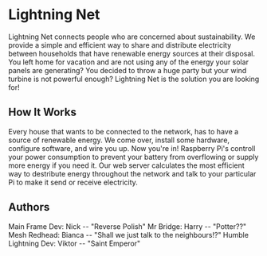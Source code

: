 # Lightning Net

Lightning Net connects people who are concerned about sustainability. We provide a simple and efficient way to share and distribute electricity between households that have renewable energy sources at their disposal. You left home for vacation and are not using any of the energy your solar panels are generating? You decided to throw a huge party but your wind turbine is not powerful enough? Lightning Net is the solution you are looking for!



## How It Works

Every house that wants to be connected to the network, has to have a source of renewable energy. We come over, install some hardware, configure software, and wire you up. Now you're in! Raspberry Pi's controll your power consumption to prevent your battery from overflowing or supply more energy if you need it. Our web server calculates the most efficient way to destribute energy throughout the network and talk to your particular Pi to make it send or receive electricity.



## Authors

Main Frame Dev:       Nick   -- "Reverse Polish"
Mr Bridge:            Harry  -- "Potter??"
Mesh Redhead:         Bianca -- "Shall we just talk to the neighbours!?"
Humble Lightning Dev: Viktor -- "Saint Emperor"
